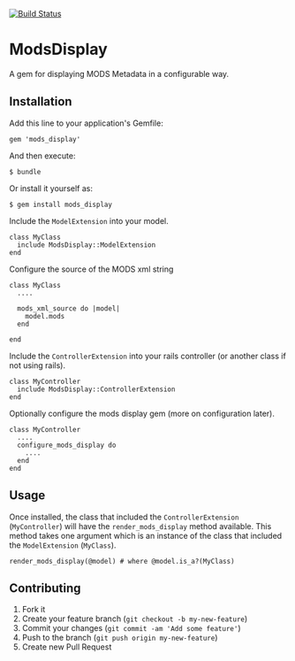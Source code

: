[![Build Status](https://travis-ci.org/sul-dlss/mods_display.png?branch=master)](https://travis-ci.org/sul-dlss/mods_display)

# ModsDisplay

A gem for displaying MODS Metadata in a configurable way.

## Installation

Add this line to your application's Gemfile:

    gem 'mods_display'

And then execute:

    $ bundle

Or install it yourself as:

    $ gem install mods_display
    
Include the `ModelExtension` into your model.

    class MyClass
      include ModsDisplay::ModelExtension
    end

Configure the source of the MODS xml string

    class MyClass
      ....
      
      mods_xml_source do |model|
        model.mods
      end
      
    end

Include the `ControllerExtension` into your rails controller (or another class if not using rails).

    class MyController
      include ModsDisplay::ControllerExtension
    end
    
Optionally configure the mods display gem (more on configuration later).

    class MyController
      ....
      configure_mods_display do
        ....
      end
    end

## Usage

Once installed, the class that included the `ControllerExtension` (`MyController`) will have the `render_mods_display` method available.  This method takes one argument which is an instance of the class that included the `ModelExtension` (`MyClass`).

    render_mods_display(@model) # where @model.is_a?(MyClass)


## Contributing

1. Fork it
2. Create your feature branch (`git checkout -b my-new-feature`)
3. Commit your changes (`git commit -am 'Add some feature'`)
4. Push to the branch (`git push origin my-new-feature`)
5. Create new Pull Request
